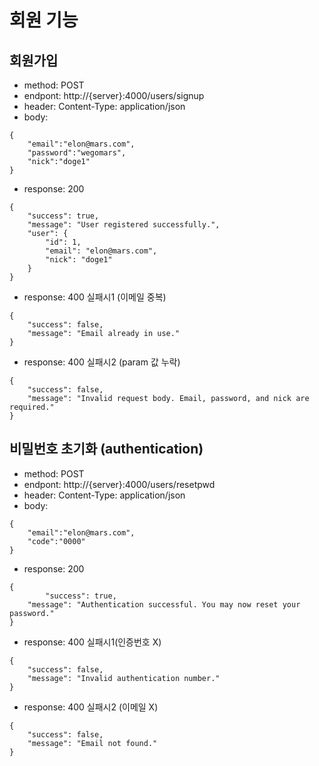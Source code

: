 # 회원 기능
## 회원가입
- method: POST
- endpont: http://{server}:4000/users/signup
- header: Content-Type: application/json
- body: 
```
{
    "email":"elon@mars.com",
    "password":"wegomars",
    "nick":"doge1"
}
```

- response: 200
```
{
    "success": true,
    "message": "User registered successfully.",
    "user": {
        "id": 1,
        "email": "elon@mars.com",
        "nick": "doge1"
    }
}
```

- response: 400 실패시1 (이메일 중복)
```
{
    "success": false,
    "message": "Email already in use."
}
```

- response: 400 실패시2 (param 값 누락)
```
{
    "success": false,
    "message": "Invalid request body. Email, password, and nick are required."
}
```

## 비밀번호 초기화 (authentication) 

- method: POST
- endpont: http://{server}:4000/users/resetpwd
- header: Content-Type: application/json
- body: 
```
{
    "email":"elon@mars.com",
    "code":"0000"
}
```
- response: 200
```
{
        "success": true,
    "message": "Authentication successful. You may now reset your password."
}
```
- response: 400 실패시1(인증번호 X)
```
{
    "success": false,
    "message": "Invalid authentication number."
}
```
- response: 400 실패시2 (이메일 X)
```
{
    "success": false,
    "message": "Email not found."
}
```
